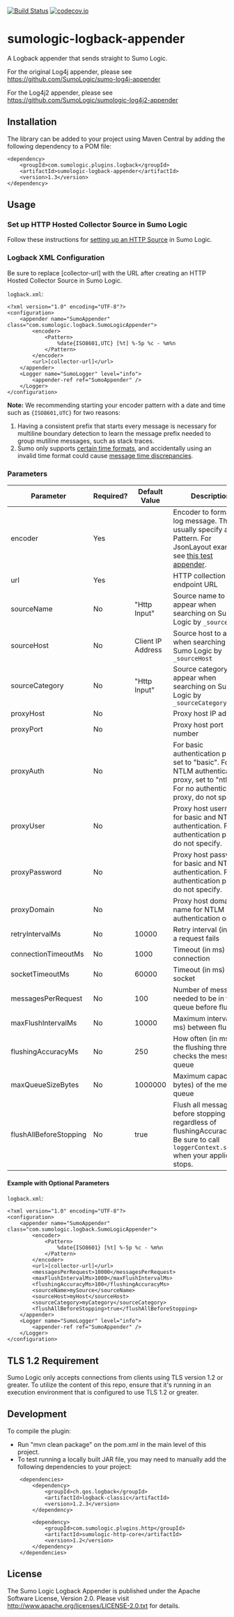 [![Build Status](https://api.travis-ci.org/SumoLogic/sumologic-logback-appender.svg?branch=master)](https://travis-ci.org/SumoLogic/sumologic-logback-appender)
[![codecov.io](https://codecov.io/github/SumoLogic/sumologic-logback-appender/coverage.svg?branch=master)](https://codecov.io/github/SumoLogic/sumologic-logback-appender?branch=master)

# sumologic-logback-appender

A Logback appender that sends straight to Sumo Logic.

For the original Log4j appender, please see https://github.com/SumoLogic/sumo-log4j-appender

For the Log4j2 appender, please see https://github.com/SumoLogic/sumologic-log4j2-appender

## Installation

The library can be added to your project using Maven Central by adding the following dependency to a POM file:

```
<dependency>
    <groupId>com.sumologic.plugins.logback</groupId>
    <artifactId>sumologic-logback-appender</artifactId>
    <version>1.3</version>
</dependency>
```

## Usage

### Set up HTTP Hosted Collector Source in Sumo Logic

Follow these instructions for [setting up an HTTP Source](http://help.sumologic.com/Send_Data/Sources/HTTP_Source) in Sumo Logic.

### Logback XML Configuration
Be sure to replace [collector-url] with the URL after creating an HTTP Hosted Collector Source in Sumo Logic.

`logback.xml`:

```
<?xml version="1.0" encoding="UTF-8"?>
<configuration>
    <appender name="SumoAppender" class="com.sumologic.logback.SumoLogicAppender">
        <encoder>
            <Pattern>
                %date{ISO8601,UTC} [%t] %-5p %c - %m%n
            </Pattern>
        </encoder>
        <url>[collector-url]</url>
    </appender>
    <Logger name="SumoLogger" level="info">
        <appender-ref ref="SumoAppender" />
    </Logger>
</configuration>
```

**Note:** We recommending starting your encoder pattern with a date and time such as `{ISO8601,UTC}` for two reasons:

1. Having a consistent prefix that starts every message is necessary for multiline boundary detection to learn the message prefix needed to group mutiline messages, such as stack traces.
2. Sumo only supports [certain time formats](https://help.sumologic.com/03Send-Data/Sources/04Reference-Information-for-Sources/Timestamps%2C-Time-Zones%2C-Time-Ranges%2C-and-Date-Formats), and accidentally using an invalid time format could cause [message time discrepancies](https://help.sumologic.com/03Send-Data/Collector-FAQs/Troubleshooting-time-discrepancies).

### Parameters
| Parameter             | Required? | Default Value | Description                                                                                                                                |
|-----------------------|----------|---------------|--------------------------------------------------------------------------------------------------------------------------------------------|
| encoder               | Yes      |               | Encoder to format the log message. This will usually specify a Pattern. For JsonLayout example, see [this test appender](https://github.com/SumoLogic/sumologic-logback-appender/blob/master/src/test/resources/logback.xml#L61).                                                                                      |
| url                   | Yes      |               | HTTP collection endpoint URL                                                                                                               |
| sourceName            | No       | "Http Input"              | Source name to appear when searching on Sumo Logic by `_sourceName`                                                                                                        |
| sourceHost            | No       | Client IP Address              | Source host to appear when searching on Sumo Logic by `_sourceHost`                                                                                                         |
| sourceCategory        | No       | "Http Input"              | Source category to appear when searching on Sumo Logic by `_sourceCategory`                                                                                                         |
| proxyHost             | No       |               | Proxy host IP address                                                                                                                      |
| proxyPort             | No       |               | Proxy host port number                                                                                                                     |
| proxyAuth             | No       |               | For basic authentication proxy, set to "basic". For NTLM authentication proxy, set to "ntlm". For no authentication proxy, do not specify. |
| proxyUser             | No       |               | Proxy host username for basic and NTLM authentication. For no authentication proxy, do not specify.                                        |
| proxyPassword         | No       |               | Proxy host password for basic and NTLM authentication. For no authentication proxy, do not specify.                                        |
| proxyDomain           | No       |               | Proxy host domain name for NTLM authentication only                                                                                        |
| retryIntervalMs         | No       | 10000         | Retry interval (in ms) if a request fails                                                                                                  |
| connectionTimeoutMs     | No       | 1000          | Timeout (in ms) for connection                                                                                                             |
| socketTimeoutMs         | No       | 60000         | Timeout (in ms) for a socket                                                                                                               |
| messagesPerRequest    | No       | 100           | Number of messages needed to be in the queue before flushing                                                                               |
| maxFlushIntervalMs      | No       | 10000         | Maximum interval (in ms) between flushes                                                                                                   |
| flushingAccuracyMs      | No       | 250           | How often (in ms) that the flushing thread checks the message queue                                                                        |
| maxQueueSizeBytes     | No       | 1000000       | Maximum capacity (in bytes) of the message queue
| flushAllBeforeStopping| No       | true         | Flush all messages before stopping regardless of flushingAccuracyMs Be sure to call `loggerContext.stop();` when your application stops.

#### Example with Optional Parameters

`logback.xml`:

```
<?xml version="1.0" encoding="UTF-8"?>
<configuration>
    <appender name="SumoAppender" class="com.sumologic.logback.SumoLogicAppender">
        <encoder>
            <Pattern>
                %date{ISO8601} [%t] %-5p %c - %m%n
            </Pattern>
        </encoder>
        <url>[collector-url]</url>
        <messagesPerRequest>10000</messagesPerRequest>
        <maxFlushIntervalMs>1000</maxFlushIntervalMs>
        <flushingAccuracyMs>100</flushingAccuracyMs>
        <sourceName>mySource</sourceName>
        <sourceHost>myHost</sourceHost>
        <sourceCategory>myCategory</sourceCategory>
        <flushAllBeforeStopping>true</flushAllBeforeStopping>
    </appender>
    <Logger name="SumoLogger" level="info">
        <appender-ref ref="SumoAppender" />
    </Logger>
</configuration>
```

## TLS 1.2 Requirement

Sumo Logic only accepts connections from clients using TLS version 1.2 or greater. To utilize the content of this repo, ensure that it's running in an execution environment that is configured to use TLS 1.2 or greater.

## Development

To compile the plugin:
- Run "mvn clean package" on the pom.xml in the main level of this project.
- To test running a locally built JAR file, you may need to manually add the following dependencies to your project:
```
    <dependencies>
        <dependency>
            <groupId>ch.qos.logback</groupId>
            <artifactId>logback-classic</artifactId>
            <version>1.2.3</version>
        </dependency>

        <dependency>
            <groupId>com.sumologic.plugins.http</groupId>
            <artifactId>sumologic-http-core</artifactId>
            <version>1.2</version>
        </dependency>
    </dependencies>
```

## License

The Sumo Logic Logback Appender is published under the Apache Software License, Version 2.0. Please visit http://www.apache.org/licenses/LICENSE-2.0.txt for details.
